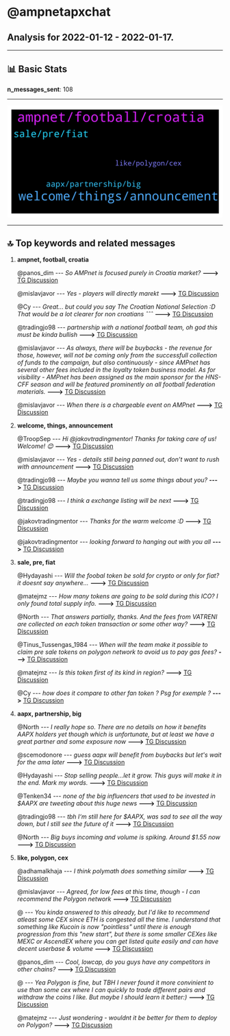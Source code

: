 # **@ampnetapxchat**
 ## Analysis for **2022-01-12** - **2022-01-17**.

---

## 📊 **Basic Stats**

**n_messages_sent**: 108

---
![wordcloud](ampnetapxchat_5Days_wordcloud.png)

---


## 🔝 **Top keywords and related messages**

1. **ampnet, football, croatia**

    @panos_dim --- *So AMPnet is focused purely in Croatia market?* **--->** [TG Discussion](https://t.me/ampnetapxchat/36550)

    @mislavjavor --- *Yes - players will directly marekt* **--->** [TG Discussion](https://t.me/ampnetapxchat/36385)

    @Cy --- *Great... but could you say The Croatian National Selection :D That would be a lot clearer for non croatians ˆˆˆ* **--->** [TG Discussion](https://t.me/ampnetapxchat/36304)

    @tradingjo98 --- *partnership with a national football team, oh god this must be kinda bullish* **--->** [TG Discussion](https://t.me/ampnetapxchat/36338)

    @mislavjavor --- *As always, there will be buybacks - the revenue for those, however, will not be coming only from the successfull collection of funds to the campaign, but also continuously - since AMPnet has several other fees included in the loyalty token business model. As for visibility - AMPnet has been assigned as the main sponsor for the HNS-CFF season and will be featured prominently on all football federation materials.* **--->** [TG Discussion](https://t.me/ampnetapxchat/36371)

    @mislavjavor --- *When there is a chargeable event on AMPnet* **--->** [TG Discussion](https://t.me/ampnetapxchat/36374)

2. **welcome, things, announcement**

    @TroopSep --- *Hi @jakovtradingmentor! Thanks for taking care of us! Welcome! 😊* **--->** [TG Discussion](https://t.me/ampnetapxchat/36423)

    @mislavjavor --- *Yes - details still being panned out, don’t want to rush with announcement* **--->** [TG Discussion](https://t.me/ampnetapxchat/36388)

    @tradingjo98 --- *Maybe you wanna tell us some things about you?* **--->** [TG Discussion](https://t.me/ampnetapxchat/36422)

    @tradingjo98 --- *I think a exchange listing will be next* **--->** [TG Discussion](https://t.me/ampnetapxchat/36345)

    @jakovtradingmentor --- *Thanks for the warm welcome :D* **--->** [TG Discussion](https://t.me/ampnetapxchat/36421)

    @jakovtradingmentor --- *looking forward to hanging out with you all* **--->** [TG Discussion](https://t.me/ampnetapxchat/36424)

3. **sale, pre, fiat**

    @Hydayashi --- *Will the foobal token be sold for crypto or only for fiat? it doesnt say anywhere...* **--->** [TG Discussion](https://t.me/ampnetapxchat/36382)

    @matejmz --- *How many tokens are going to be sold during this ICO? I only found total supply info.* **--->** [TG Discussion](https://t.me/ampnetapxchat/36373)

    @North --- *That answers partially, thanks. And the fees from VATRENI are collected on each token transaction or some other way?* **--->** [TG Discussion](https://t.me/ampnetapxchat/36384)

    @Tinus_Tussengas_1984 --- *When will the team make it possible to claim pre sale tokens on polygon network to avoid us to pay gas fees?* **--->** [TG Discussion](https://t.me/ampnetapxchat/36488)

    @matejmz --- *Is this token first of its kind in region?* **--->** [TG Discussion](https://t.me/ampnetapxchat/36389)

    @Cy --- *how does it compare to other fan token ? Psg for exemple ?* **--->** [TG Discussion](https://t.me/ampnetapxchat/36392)

4. **aapx, partnership, big**

    @North --- *I really hope so. There are no details on how it benefits AAPX holders yet though which is unfortunate, but at least we have a great partner and some exposure now* **--->** [TG Discussion](https://t.me/ampnetapxchat/36339)

    @scemodonore --- *guess aapx will benefit from buybacks but let's wait for the ama later* **--->** [TG Discussion](https://t.me/ampnetapxchat/36341)

    @Hydayashi --- *Stop selling people...let it grow. This guys will make it in the end. Mark my words.* **--->** [TG Discussion](https://t.me/ampnetapxchat/36294)

    @Tenken34 --- *none of the big influencers that used to be invested in $AAPX are tweeting about this huge news* **--->** [TG Discussion](https://t.me/ampnetapxchat/36352)

    @tradingjo98 --- *tbh I‘m still here for $AAPX, was sad to see all the way down, but I still see the future of it* **--->** [TG Discussion](https://t.me/ampnetapxchat/36269)

    @North --- *Big buys incoming and volume is spiking. Around  $1.55 now* **--->** [TG Discussion](https://t.me/ampnetapxchat/36299)

5. **like, polygon, cex**

    @adhamalkhaja --- *I think polymath does something similar* **--->** [TG Discussion](https://t.me/ampnetapxchat/36545)

    @mislavjavor --- *Agreed, for low fees at this time, though - I can recommend the Polygon network* **--->** [TG Discussion](https://t.me/ampnetapxchat/36387)

    @<UNK> --- *You kinda answered to this already, but I'd like to recommend atleast some CEX since ETH is congested all the time. I understand that something like Kucoin is now "pointless" until there is enough progression from this "new start", but there is some smaller CEXes like MEXC or AscendEX where you can get listed quite easily and can have decent userbase & volume* **--->** [TG Discussion](https://t.me/ampnetapxchat/36383)

    @panos_dim --- *Cool, lowcap, do you guys have any competitors in other chains?* **--->** [TG Discussion](https://t.me/ampnetapxchat/36544)

    @<UNK> --- *Yea Polygon is fine, but TBH I never found it more convinient to use than some cex where I can quickly to trade different pairs and withdraw the coins I like. But maybe I should learn it better:)* **--->** [TG Discussion](https://t.me/ampnetapxchat/36398)

    @matejmz --- *Just wondering - wouldnt it be better for them to deploy on Polygon?* **--->** [TG Discussion](https://t.me/ampnetapxchat/36366)

